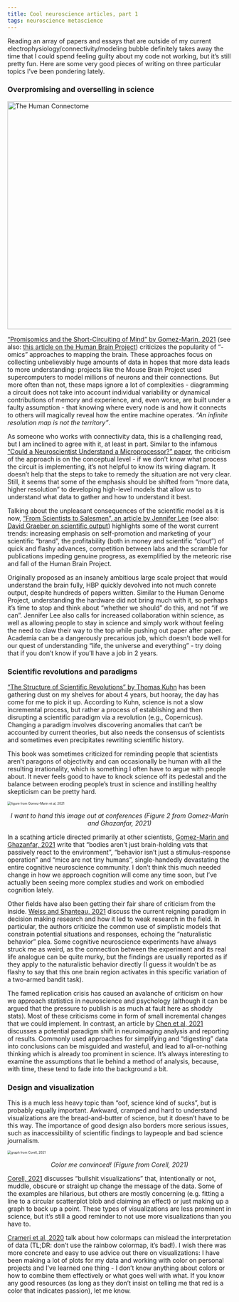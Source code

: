 ```yaml
---
title: Cool neuroscience articles, part 1
tags: neuroscience metascience
---
```


Reading an array of papers and essays that are outside of my current electrophysiology/connectivity/modeling bubble definitely takes away the time that I could spend feeling guilty about my code not working, but it’s still pretty fun. Here are some very good pieces of writing on three particular topics I’ve been pondering lately.

### Overpromising and overselling in science

<a title="Andreashorn, CC BY-SA 4.0 &lt;https://creativecommons.org/licenses/by-sa/4.0&gt;, via Wikimedia Commons" href="https://commons.wikimedia.org/wiki/File:The_Human_Connectome.png"><img width="512" alt="The Human Connectome" src="https://upload.wikimedia.org/wikipedia/commons/thumb/c/cd/The_Human_Connectome.png/512px-The_Human_Connectome.png"></a>

[“Promisomics and the Short-Circuiting of Mind” by Gomez-Marin, 2021](https://www.eneuro.org/content/8/2/ENEURO.0521-20.2021/tab-article-info) (see also: [this article on the Human Brain Project](https://www.scientificamerican.com/article/why-the-human-brain-project-went-wrong-and-how-to-fix-it/)) criticizes the popularity of “-omics” approaches to mapping the brain. These approaches focus on collecting unbelievably huge amounts of data in hopes that more data leads to more understanding: projects like the Mouse Brain Project used supercomputers to model millions of neurons and their connections. But more often than not, these maps ignore a lot of complexities - diagramming a circuit does not take into account individual variability or dynamical contributions of memory and experience, and, even worse, are built under a faulty assumption - that knowing where every node is and how it connects to others will magically reveal how the entire machine operates. *“An infinite resolution map is not the territory”*. 

As someone who works with connectivity data, this is a challenging read, but I am inclined to agree with it, at least in part. Similar to the infamous [“Could a Neuroscientist Understand a Microprocessor?” paper](https://journals.plos.org/ploscompbiol/article?id=10.1371/journal.pcbi.1005268), the criticism of the approach is on the conceptual level - if we don’t know what process the circuit is implementing, it’s not helpful to know its wiring diagram. It doesn’t help that the steps to take to remedy the situation are not very clear. Still, it seems that some of the emphasis should be shifted from “more data, higher resolution” to developing high-level models that allow us to understand what data to gather and how to understand it best.

Talking about the unpleasant consequences of the scientific model as it is now, [“From Scientists to Salesmen”, an article by Jennifer Lee](https://magazine.scienceforthepeople.org/vol24-2-dont-be-evil/from-scientists-to-salesmen/) (see also: [David Graeber on scientific output](https://thebaffler.com/salvos/of-flying-cars-and-the-declining-rate-of-profit)) highlights some of the worst current trends: increasing emphasis on self-promotion and marketing of your scientific “brand”, the profitability (both in money and scientific “clout”) of quick and flashy advances, competition between labs and the scramble for publications impeding genuine progress, as exemplified by the meteoric rise and fall of the Human Brain Project. 

Originally proposed as an insanely ambitious large scale project that would understand the brain fully, HBP quickly devolved into not much conrete output, despite hundreds of papers written. Similar to the Human Genome Project, understanding the hardware did not bring much with it, so perhaps it’s time to stop and think about “whether we should” do this, and not “if we can”. Jennifer Lee also calls for increased collaboration within science, as well as allowing people to stay in science and simply work without feeling the need to claw their way to the top while pushing out paper after paper. Academia can be a dangerously precarious job, which doesn’t bode well for our quest of understanding “life, the universe and everything” - try doing that if you don’t know if you’ll have a job in 2 years.

### Scientific revolutions and paradigms

[“The Structure of Scientific Revolutions” by Thomas Kuhn](https://en.wikipedia.org/wiki/The_Structure_of_Scientific_Revolutions) has been gathering dust on my shelves for about 4 years, but hooray, the day has come for me to pick it up. According to Kuhn, science is not a slow incremental process, but rather a process of establishing and then disrupting a scientific paradigm via a revolution (e.g., Copernicus). Changing a paradigm involves discovering anomalies that can’t be accounted by current theories, but also needs the consensus of scientists and sometimes even precipitates rewriting scientific history. 

This book was sometimes criticized for reminding people that scientists aren’t paragons of objectivity and can occasionally be human with all the resulting irrationality, which is something I often have to argue with people about. It never feels good to have to knock science off its pedestal and the balance between eroding people’s trust in science and instilling healthy skepticism can be pretty hard.

<img src="{{ site.baseurl }}/assets/img/behav.png" alt="figure from Gomez-Marin et al, 2021" style="zoom:50%;" />

<p style="text-align: center;font-style: italic;"> I want to hand this image out at conferences (Figure 2 from  Gomez-Marin and Ghazanfar, 2021)</p>

In a scathing article directed primarily at other scientists, [Gomez-Marin and Ghazanfar, 2021](https://www.sciencedirect.com/science/article/pii/S0896627319307901) write that “bodies aren’t just brain-holding vats that passively react to the environment”, “behavior isn’t just a stimulus-response operation” and “mice are not tiny humans”, single-handedly devastating the entire cognitive neuroscience community. I don’t think this much needed change in how we approach cognition will come any time soon, but I’ve actually been seeing more complex studies and work on embodied cognition lately.

Other fields have also been getting their fair share of criticism from the inside. [Weiss and Shanteau, 2021](https://pubmed.ncbi.nlm.nih.gov/34508955/) discuss the current reigning paradigm in decision making research and how it led to weak research in the field. In particular, the authors criticize the common use of simplistic models that constrain potential situations and responses, echoing the “naturalistic behavior” plea. Some cognitive neuroscience experiments have always struck me as weird, as the connection between the experiment and its real life analogue can be quite murky, but the findings are usually reported as if they apply to the naturalistic behavior directly (I guess it wouldn’t be as flashy to say that this one brain region activates in this specific variation of a two-armed bandit task).

The famed replication crisis has caused an avalanche of criticism on how we approach statistics in neuroscience and psychology (although it can be argued that the pressure to publish is as much at fault here as shoddy stats). Most of these criticisms come in form of small incremental changes that we could implement. In contrast, an article by [Chen et al, 2021](https://www.biorxiv.org/content/10.1101/2021.05.09.443246v2.full.pdf) discusses a potential paradigm shift in neuroimaging analysis and reporting of results. Commonly used approaches for simplifying and “digesting” data into conclusions can be misguided and wasteful, and lead to all-or-nothing thinking which is already too prominent in science. It’s always interesting to examine the assumptions that lie behind a method of analysis, because, with time, these tend to fade into the background a bit. 



### Design and visualization

This is a much less heavy topic than “oof, science kind of sucks”, but is probably equally important. Awkward, cramped and hard to understand visualizations are the bread-and-butter of science, but it doesn’t have to be this way. The importance of good design also borders more serious issues, such as inaccessibility of scientific findings to laypeople and bad science journalism. 

<img src="{{ site.baseurl }}/assets/img/graph1.png" alt="graph from Corell, 2021" style="zoom:50%;" />

<p style="text-align: center;font-style: italic;"> Color me convinced! (Figure from Corell, 2021)</p>

[Corell, 2021](https://arxiv.org/abs/2109.12975) discusses “bullshit visualizations” that, intentionally or not, muddle, obscure or straight up change the message of the data. Some of the examples are hilarious, but others are mostly concerning (e.g. fitting a line to a circular scatterplot blob and claiming an effect) or just making up a graph to back up a point. These types of visualizations are less prominent in science, but it’s still a good reminder to not use more visualizations than you have to.

[Crameri et al, 2020](https://www.nature.com/articles/s41467-020-19160-7) talk about how colormaps can mislead the interpretation of data (TL;DR: don’t use the rainbow colormap, it’s bad!). I wish there was more concrete and easy to use advice out there on visualizations: I have been making a lot of plots for my data and working with color on personal projects and I’ve learned one thing - I don’t know anything about colors or how to combine them effectively or what goes well with what. If you know any good resources (as long as they don’t insist on telling me that red is a color that indicates passion), let me know.

